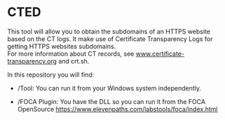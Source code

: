 # CTED
This tool will allow you to obtain the subdomains of an HTTPS website based on the CT logs. It make use of Certificate Transparency Logs for getting HTTPS websites subdomains.<br/>
For more information about CT records, see www.certificate-transparency.org and crt.sh.

In this repository you will find:

- /Tool: You can run it from your Windows system independently.

- /FOCA Plugin: You have the DLL so you can run it from the FOCA OpenSource https://www.elevenpaths.com/labstools/foca/index.html
